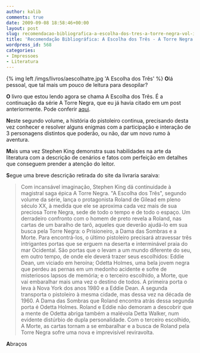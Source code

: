 ```yaml
---
author: kalib
comments: true
date: 2009-09-08 18:58:46+00:00
layout: post
slug: recomendacao-bibliografica-a-escolha-dos-tres-a-torre-negra-vol-ii
title: 'Recomendação Bibliográfica: A Escolha dos Três - A Torre Negra vol II'
wordpress_id: 568
categories:
- Impressoes
- Literatura
---
```

{% img left /imgs/livros/aescolhatre.jpg 'A Escolha dos Três' %}
**O**lá pessoal, que tal mais um pouco de leitura para desopilar?

**O** livro que estou lendo agora se chama A Escolha dos Três. É a continuação da série A Torre Negra, que eu já havia citado em um post anteriormente. Pode conferir [aqui](http://blog.marcelocavalcante.net/blog/2009/06/21/recomendacao-bibliografica-do-vooc2bf-o-pistoleiro/).

**N**este segundo volume, a história do pistoleiro continua, precisando desta vez conhecer e resolver alguns enigmas com a participação e interação de 3 personagens distintos que poderão, ou não, dar um novo rumo à aventura.

**M**ais uma vez Stephen King demonstra suas habilidades na arte da literatura com a descrição de cenários e fatos com perfeição em detalhes que conseguem prender a atenção do leitor.

**S**egue uma breve descrição retirada do site da livraria saraiva:


> Com incansável imaginação, Stephen King dá continuidade à magistral saga épica A Torre Negra. "A Escolha dos Três", segundo volume da série, lança o protagonista Roland de Gilead em pleno século XX, à medida que ele se aproxima cada vez mais de sua preciosa Torre Negra, sede de todo o tempo e de todo o espaço. Um derradeiro confronto com o homem de preto revela a Roland, nas cartas de um baralho de tarô, aqueles que deverão ajudá-lo em sua busca pela Torre Negra: o Prisioneiro, a Dama das Sombras e a Morte. Para encontrá-los, o último pistoleiro precisará atravessar três intrigantes portas que se erguem na deserta e interminável praia do mar Ocidental. São portas que o levam a um mundo diferente do seu, em outro tempo, de onde ele deverá trazer seus escolhidos: Eddie Dean, um viciado em heroína; Odetta Holmes, uma bela jovem negra que perdeu as pernas em um medonho acidente e sofre de misteriosos lapsos de memória; e o terceiro escolhido, a Morte, que vai embaralhar mais uma vez o destino de todos. A primeira porta o leva à Nova York dos anos 1980 e a Eddie Dean. A segunda transporta o pistoleiro à mesma cidade, mas dessa vez na década de 1960. A Dama das Sombras que Roland encontra atrás dessa segunda porta é Odetta Holmes. Roland e Eddie não demoram a descobrir que a mente de Odetta abriga também a malévola Detta Walker, num evidente distúrbio de dupla personalidade. Com o terceiro escolhido, A Morte, as cartas tornam a se embaralhar e a busca de Roland pela Torre Negra sofre uma nova e imprevisível reviravolta.


**A**braços